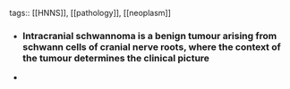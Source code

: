 tags:: [[HNNS]], [[pathology]], [[neoplasm]]

- ### Intracranial schwannoma is a benign tumour arising from schwann cells of cranial nerve roots, where the context of the tumour determines the clinical picture
-